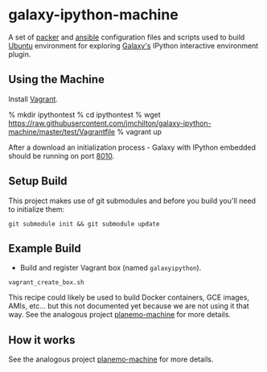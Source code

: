 galaxy-ipython-machine
=====================

A set of [packer](http://packer.io) and
[ansible](http://www.ansible.com/) configuration files and scripts
used to build [Ubuntu](http://www.ubuntu.com/) environment for
exploring [Galaxy's](http://galaxyproject.org) IPython interactive
environment plugin.

Using the Machine
--------------------------

Install [Vagrant](https://www.vagrantup.com/).


   % mkdir ipythontest
   % cd ipythontest 
   % wget https://raw.githubusercontent.com/jmchilton/galaxy-ipython-machine/master/test/Vagrantfile
   % vagrant up

After a download an initialization process - Galaxy with IPython
embedded should be running on port [8010](http://localhost:8010).

Setup Build
-----------------------

This project makes use of git submodules and before you build you'll
need to initialize them:

``git submodule init && git submodule update``


Example Build
-----------------------

 * Build and register Vagrant box (named ``galaxyipython``).

``vagrant_create_box.sh``

This recipe could likely be used to build Docker containers, GCE
images, AMIs, etc... but this not documented yet because we are not
using it that way. See the analogous project
[planemo-machine](https://github.com/galaxyproject/planemo-machine)
for more details.

How it works
------------

See the analogous project
[planemo-machine](https://github.com/galaxyproject/planemo-machine)
for more details.


